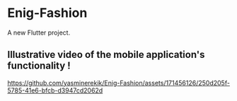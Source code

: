 # Enig-Fashion

A new Flutter project.

## Illustrative video of the mobile application's functionality !

https://github.com/yasminerekik/Enig-Fashion/assets/171456126/250d205f-5785-41e6-bfcb-d3947cd2062d

